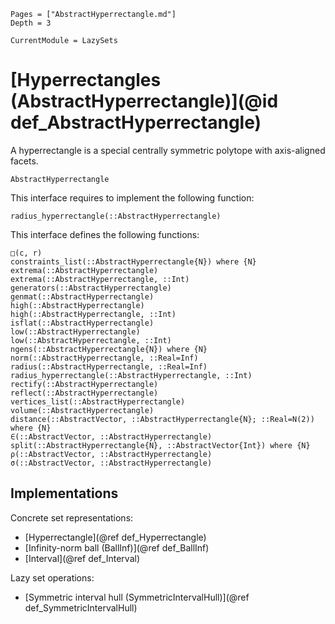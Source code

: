 ```@contents
Pages = ["AbstractHyperrectangle.md"]
Depth = 3
```

```@meta
CurrentModule = LazySets
```

# [Hyperrectangles (AbstractHyperrectangle)](@id def_AbstractHyperrectangle)

A hyperrectangle is a special centrally symmetric polytope with axis-aligned
facets.

```@docs
AbstractHyperrectangle
```

This interface requires to implement the following function:

```@docs
radius_hyperrectangle(::AbstractHyperrectangle)
```

This interface defines the following functions:

```@docs
□(c, r)
constraints_list(::AbstractHyperrectangle{N}) where {N}
extrema(::AbstractHyperrectangle)
extrema(::AbstractHyperrectangle, ::Int)
generators(::AbstractHyperrectangle)
genmat(::AbstractHyperrectangle)
high(::AbstractHyperrectangle)
high(::AbstractHyperrectangle, ::Int)
isflat(::AbstractHyperrectangle)
low(::AbstractHyperrectangle)
low(::AbstractHyperrectangle, ::Int)
ngens(::AbstractHyperrectangle{N}) where {N}
norm(::AbstractHyperrectangle, ::Real=Inf)
radius(::AbstractHyperrectangle, ::Real=Inf)
radius_hyperrectangle(::AbstractHyperrectangle, ::Int)
rectify(::AbstractHyperrectangle)
reflect(::AbstractHyperrectangle)
vertices_list(::AbstractHyperrectangle)
volume(::AbstractHyperrectangle)
distance(::AbstractVector, ::AbstractHyperrectangle{N}; ::Real=N(2)) where {N}
∈(::AbstractVector, ::AbstractHyperrectangle)
split(::AbstractHyperrectangle{N}, ::AbstractVector{Int}) where {N}
ρ(::AbstractVector, ::AbstractHyperrectangle)
σ(::AbstractVector, ::AbstractHyperrectangle)
```

## Implementations

Concrete set representations:

* [Hyperrectangle](@ref def_Hyperrectangle)
* [Infinity-norm ball (BallInf)](@ref def_BallInf)
* [Interval](@ref def_Interval)

Lazy set operations:

* [Symmetric interval hull (SymmetricIntervalHull)](@ref def_SymmetricIntervalHull)
